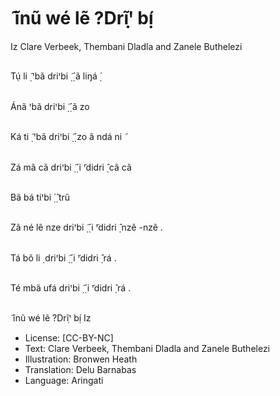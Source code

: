 # ̃ ĩnũ wé lẽ ?Drĩꞌ̣ bị́
Iz
Clare Verbeek, Thembani
Dladla and Zanele
Buthelezi

##
Tụ́ li ̣̃ ꞌbã driꞌbi
̣̃ ̣́ ã liŋá
̣́


##
Ánã ꞌbã driꞌbi
̣̃ ̣́ ã zo


##
Ká ti ̣̃ ꞌbã driꞌbi
̣̃ ̣́ zo ã ndá ni ̃


##
Zá mã cã driꞌbi
̣̃ ̣́ i ̃ꞌdidri ̣̂
cã cã


##
Bã bá tiꞌbi
̣́ ̣̂ trũ


##
Zã né lẽ nze driꞌbi
̣̃ ̣́ i ̃ꞌdidri ̣̂
nzẽ -nzẽ .


##
Tá bõ li ̣ driꞌbi
̣̃ ̣́ i ̃ꞌdidri ̣̂ rá .


##
Té mbã ufá driꞌbi
̣̃ ̣́ i ̃ꞌdidri ̣̂
rá .


##
̃ ĩnũ wé lẽ ?Drĩꞌ̣ bị́
Iz
* License: [CC-BY-NC]
* Text: Clare Verbeek, Thembani Dladla and Zanele
Buthelezi
* Illustration: Bronwen Heath
* Translation: Delu Barnabas
* Language: Aringati

